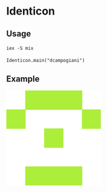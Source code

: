 # Identicon

## Usage

```
iex -S mix

Identicon.main("dcampogiani")
```

## Example

![Image](dcampogiani.png)
